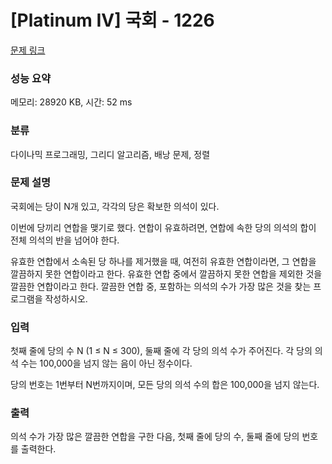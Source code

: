 # [Platinum IV] 국회 - 1226 

[문제 링크](https://www.acmicpc.net/problem/1226) 

### 성능 요약

메모리: 28920 KB, 시간: 52 ms

### 분류

다이나믹 프로그래밍, 그리디 알고리즘, 배낭 문제, 정렬

### 문제 설명

<p>국회에는 당이 N개 있고, 각각의 당은 확보한 의석이 있다.</p>

<p>이번에 당끼리 연합을 맺기로 했다. 연합이 유효하려면, 연합에 속한 당의 의석의 합이 전체 의석의 반을 넘어야 한다.</p>

<p>유효한 연합에서 소속된 당 하나를 제거했을 때, 여전히 유효한 연합이라면, 그 연합을 깔끔하지 못한 연합이라고 한다. 유효한 연합 중에서 깔끔하지 못한 연합을 제외한 것을 깔끔한 연합이라고 한다. 깔끔한 연합 중, 포함하는 의석의 수가 가장 많은 것을 찾는 프로그램을 작성하시오.</p>

### 입력 

 <p>첫째 줄에 당의 수 N (1 ≤ N ≤ 300), 둘째 줄에 각 당의 의석 수가 주어진다. 각 당의 의석 수는 100,000을 넘지 않는 음이 아닌 정수이다.</p>

<p>당의 번호는 1번부터 N번까지이며, 모든 당의 의석 수의 합은 100,000을 넘지 않는다.</p>

### 출력 

 <p>의석 수가 가장 많은 깔끔한 연합을 구한 다음, 첫째 줄에 당의 수, 둘째 줄에 당의 번호를 출력한다.</p>


